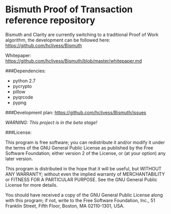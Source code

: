 Bismuth Proof of Transaction reference repository
=======

Bismuth and Clarity are currently switching to a traditional Proof of Work algorithm, the development can be followed here: https://github.com/hclivess/Bismuth

Whitepaper:
https://github.com/hclivess/Bismuth/blob/master/whitepaper.md

###Dependencies:

* python 2.7
* pycrypto
* pillow
* pyqrcode
* pypng

###Development plan:
https://github.com/hclivess/Bismuth/issues

*WARNING: This project is in the beta stage!*

###License:

This program is free software; you can redistribute it and/or
modify it under the terms of the GNU General Public License
as published by the Free Software Foundation; either version 2
of the License, or (at your option) any later version.

This program is distributed in the hope that it will be useful,
but WITHOUT ANY WARRANTY; without even the implied warranty of
MERCHANTABILITY or FITNESS FOR A PARTICULAR PURPOSE.  See the
GNU General Public License for more details.

You should have received a copy of the GNU General Public License
along with this program; if not, write to the Free Software
Foundation, Inc., 51 Franklin Street, Fifth Floor, Boston, MA  02110-1301, USA.

